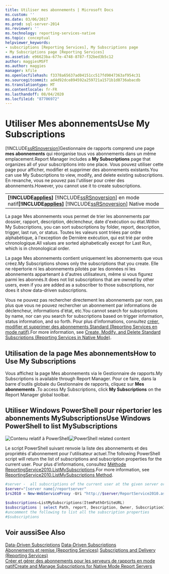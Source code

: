 ```yaml
---
title: Utiliser mes abonnements | Microsoft Docs
ms.custom: ''
ms.date: 03/06/2017
ms.prod: sql-server-2014
ms.reviewer: ''
ms.technology: reporting-services-native
ms.topic: conceptual
helpviewer_keywords:
- subscriptions [Reporting Services], My Subscriptions page
- My Subscriptions page [Reporting Services]
ms.assetid: e96623ba-677e-4748-8787-f32bed3b5c12
author: maggiesMSFT
ms.author: maggies
manager: kfile
ms.openlocfilehash: f3378a65637ad04151cc517fd9047363af954c31
ms.sourcegitcommit: ad4d92dce894592a259721a1571b1d8736abacdb
ms.translationtype: MT
ms.contentlocale: fr-FR
ms.lasthandoff: 08/04/2020
ms.locfileid: "87706972"
---
```

# <a name="use-my-subscriptions"></a><span data-ttu-id="0dc91-102">Utiliser Mes abonnements</span><span class="sxs-lookup"><span data-stu-id="0dc91-102">Use My Subscriptions</span></span>
  [!INCLUDE[ssRSnoversion](../../../includes/ssrsnoversion-md.md)]<span data-ttu-id="0dc91-103">Gestionnaire de rapports comprend une page **mes abonnements** qui réorganise tous vos abonnements dans un même emplacement.</span><span class="sxs-lookup"><span data-stu-id="0dc91-103">Report Manager includes a **My Subscriptions** page that organizes all of your subscriptions into one place.</span></span> <span data-ttu-id="0dc91-104">Vous pouvez utiliser cette page pour afficher, modifier et supprimer des abonnements existants.</span><span class="sxs-lookup"><span data-stu-id="0dc91-104">You can use My Subscriptions to view, modify, and delete existing subscriptions.</span></span> <span data-ttu-id="0dc91-105">En revanche, vous ne pouvez pas l'utiliser pour créer des abonnements.</span><span class="sxs-lookup"><span data-stu-id="0dc91-105">However, you cannot use it to create subscriptions.</span></span>  
  
||  
|-|  
|<span data-ttu-id="0dc91-106">**[!INCLUDE[applies](../../includes/applies-md.md)]**  [!INCLUDE[ssRSnoversion](../../../includes/ssrsnoversion-md.md)] en mode natif</span><span class="sxs-lookup"><span data-stu-id="0dc91-106">**[!INCLUDE[applies](../../includes/applies-md.md)]**  [!INCLUDE[ssRSnoversion](../../../includes/ssrsnoversion-md.md)] Native mode</span></span>|  
  
 <span data-ttu-id="0dc91-107">La page Mes abonnements vous permet de trier les abonnements par dossier, rapport, description, déclencheur, date d'exécution ou état.</span><span class="sxs-lookup"><span data-stu-id="0dc91-107">Within My Subscriptions, you can sort subscriptions by folder, report, description, trigger, last run, or status.</span></span> <span data-ttu-id="0dc91-108">Toutes les valeurs sont triées par ordre alphabétique, à l'exception de Dernière exécution, qui est trié par ordre chronologique.</span><span class="sxs-lookup"><span data-stu-id="0dc91-108">All values are sorted alphabetically except for Last Run, which is in chronological order.</span></span>  
  
 <span data-ttu-id="0dc91-109">La page Mes abonnements contient uniquement les abonnements que vous créez.</span><span class="sxs-lookup"><span data-stu-id="0dc91-109">My Subscriptions shows only the subscriptions that you create.</span></span> <span data-ttu-id="0dc91-110">Elle ne répertorie ni les abonnements pilotés par les données ni les abonnements appartenant à d'autres utilisateurs, même si vous figurez parmi les abonnés.</span><span class="sxs-lookup"><span data-stu-id="0dc91-110">It does not list subscriptions that are owned by other users, even if you are added as a subscriber to those subscriptions, nor does it show data-driven subscriptions.</span></span>  
  
 <span data-ttu-id="0dc91-111">Vous ne pouvez pas rechercher directement les abonnements par nom, pas plus que vous ne pouvez rechercher un abonnement par informations de déclencheur, informations d'état, etc.</span><span class="sxs-lookup"><span data-stu-id="0dc91-111">You cannot search for subscriptions by name, nor can you search for subscriptions based on trigger information, status information, and so forth.</span></span> <span data-ttu-id="0dc91-112">Pour plus d’informations, consultez [créer, modifier et supprimer des abonnements Standard &#40;Reporting Services en mode natif&#41;](create-and-manage-subscriptions-for-native-mode-report-servers.md).</span><span class="sxs-lookup"><span data-stu-id="0dc91-112">For more information, see [Create, Modify, and Delete Standard Subscriptions &#40;Reporting Services in Native Mode&#41;](create-and-manage-subscriptions-for-native-mode-report-servers.md).</span></span>  
  
## <a name="how-to-use-my-subscriptions"></a><span data-ttu-id="0dc91-113">Utilisation de la page Mes abonnements</span><span class="sxs-lookup"><span data-stu-id="0dc91-113">How to Use My Subscriptions</span></span>  
 <span data-ttu-id="0dc91-114">Vous affichez la page Mes abonnements via le Gestionnaire de rapports.</span><span class="sxs-lookup"><span data-stu-id="0dc91-114">My Subscriptions is available through Report Manager.</span></span> <span data-ttu-id="0dc91-115">Pour ce faire, dans la barre d'outils globale du Gestionnaire de rapports, cliquez sur **Mes abonnements** .</span><span class="sxs-lookup"><span data-stu-id="0dc91-115">To access My Subscriptions, click **My Subscriptions** on the Report Manager global toolbar.</span></span>  
  
## <a name="use-windows-powershell-to-list-mysubscriptions"></a><span data-ttu-id="0dc91-116">Utiliser Windows PowerShell pour répertorier les abonnements MySubscriptions</span><span class="sxs-lookup"><span data-stu-id="0dc91-116">Use Windows PowerShell to list MySubscriptions</span></span>  
 <span data-ttu-id="0dc91-117">![Contenu relatif à PowerShell](../media/rs-powershellicon.jpg "Contenu relatif à PowerShell")</span><span class="sxs-lookup"><span data-stu-id="0dc91-117">![PowerShell related content](../media/rs-powershellicon.jpg "PowerShell related content")</span></span>  
  
 <span data-ttu-id="0dc91-118">Le script PowerShell suivant renvoie la liste des abonnements et des propriétés d'abonnement pour l'utilisateur actuel.</span><span class="sxs-lookup"><span data-stu-id="0dc91-118">The following PowerShell script will return the list of subscriptions and subscription properties for the current user.</span></span> <span data-ttu-id="0dc91-119">Pour plus d'informations, consultez [Méthode ReportingService2010.ListMySubscriptions](https://technet.microsoft.com/library/reportservice2010.reportingservice2010.listmysubscriptions.aspx).</span><span class="sxs-lookup"><span data-stu-id="0dc91-119">For more information, see [ReportingService2010.ListMySubscriptions Method](https://technet.microsoft.com/library/reportservice2010.reportingservice2010.listmysubscriptions.aspx).</span></span>  
  
```powershell
#server -  all subscriptions of the current user at the given server or site  
$server="[server name]/reportserver"  
$rs2010 = New-WebServiceProxy -Uri "http://$server/ReportService2010.asmx" -Namespace SSRS.ReportingService2010 -UseDefaultCredential ;  
  
$subscriptions=ListMySubscriptions(ItemPathOrSiteURL)  
$subscriptions | select Path, report, Description, Owner, SubscriptionID, lastexecuted,Status  
#uncomment the following to list all the subscription properties  
#$subscriptions
```  
  
## <a name="see-also"></a><span data-ttu-id="0dc91-120">Voir aussi</span><span class="sxs-lookup"><span data-stu-id="0dc91-120">See Also</span></span>  
 <span data-ttu-id="0dc91-121">[Data-Driven Subscriptions](data-driven-subscriptions.md) </span><span class="sxs-lookup"><span data-stu-id="0dc91-121">[Data-Driven Subscriptions](data-driven-subscriptions.md) </span></span>  
 <span data-ttu-id="0dc91-122">[Abonnements et remise &#40;Reporting Services&#41;](subscriptions-and-delivery-reporting-services.md) </span><span class="sxs-lookup"><span data-stu-id="0dc91-122">[Subscriptions and Delivery &#40;Reporting Services&#41;](subscriptions-and-delivery-reporting-services.md) </span></span>  
 [<span data-ttu-id="0dc91-123">Créer et gérer des abonnements pour les serveurs de rapports en mode natif</span><span class="sxs-lookup"><span data-stu-id="0dc91-123">Create and Manage Subscriptions for Native Mode Report Servers</span></span>](../create-manage-subscriptions-native-mode-report-servers.md)  
